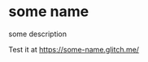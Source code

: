# some name

some description

Test it at <a href="https://some-name.glitch.me/">https://some-name.glitch.me/</a>